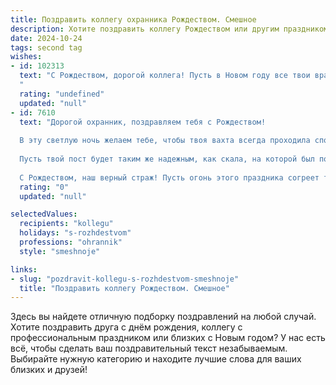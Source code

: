 ```yaml
---
title: Поздравить коллегу охранника Рождеством. Смешное
description: Хотите поздравить коллегу Рождеством или другим праздником? Наш ИИ создаст незабываемое поздравление, а вы обязательно выделитесь среди других.  
date: 2024-10-24
tags: second tag
wishes:
- id: 102313
  text: "С Рождеством, дорогой коллега! Пусть в Новом году все твои враги будут настолько же мирны, как спящий медведь, а ты, как всегда, бдительно охраняешь покой и порядок –  пусть даже от  назойливых родственников за праздничным столом!  Желаю тебе  спокойных смен и  чудес, которые не требуют вмешательства охраны!
  "
  rating: "undefined"
  updated: "null"
- id: 7610
  text: "Дорогой охранник, поздравляем тебя с Рождеством!
  
  В эту светлую ночь желаем тебе, чтобы твоя вахта всегда проходила спокойно, как Святая ночь в Вифлееме. Чтобы никакие бандиты не посмели нарушить твой покой, как пастухи не потревожили младенца Христа.
  
  Пусть твой пост будет таким же надежным, как скала, на которой был построен Вифлеем. А если вдруг кто-то попробует пробраться мимо тебя, пусть его участь будет такой же горькой, как слезы Ирода.
  
  С Рождеством, наш верный страж! Пусть огонь этого праздника согреет твои дежурные ночи и защитит от любой опасности. А твой ангел-хранитель будет таким же бдительным, как ты сам!"
  rating: "0"
  updated: "null"

selectedValues:
  recipients: "kollegu"
  holidays: "s-rozhdestvom"
  professions: "ohrannik"
  style: "smeshnoje"

links:
- slug: "pozdravit-kollegu-s-rozhdestvom-smeshnoje"
  title: "Поздравить коллегу Рождеством. Смешное"
---
```


Здесь вы найдете отличную подборку поздравлений на любой случай. 
Хотите поздравить друга с днём рождения, коллегу с профессиональным праздником или близких с Новым годом? У нас есть всё, чтобы сделать ваш поздравительный текст незабываемым. Выбирайте нужную категорию и находите лучшие слова для ваших близких и друзей!
